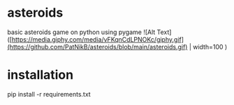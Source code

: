 # asteroids
basic asteroids game on python using pygame
![Alt Text]([https://media.giphy.com/media/vFKqnCdLPNOKc/giphy.gif](https://github.com/PatNikB/asteroids/blob/main/asteroids.gif) | width=100 )

# installation
pip install -r requirements.txt

